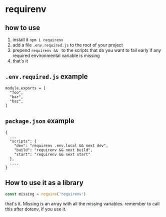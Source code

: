 # requirenv

## how to use

1. install it `npm i requirenv`
2. add a file `.env.required.js` to the root of your project
3. prepend `requirenv && ` to the scripts that do you want to fail early if any required environmental variable is missing
4. that's it

## `.env.required.js` example

```
module.exports = [
  "foo",
  "bar",
  "baz",
]
```

## `package.json` example

```
{
  ...
  "scripts": {
    "dev": "requirenv .env.local && next dev",
    "build": "requirenv && next build",
    "start": "requirenv && next start"
  },
  ....
}

```

## How to use it as a library

```javascript
const missing = require('requirenv')

```

that's it. Missing is an array with all the missing variables.
remember to call this after dotenv, if you use it.
